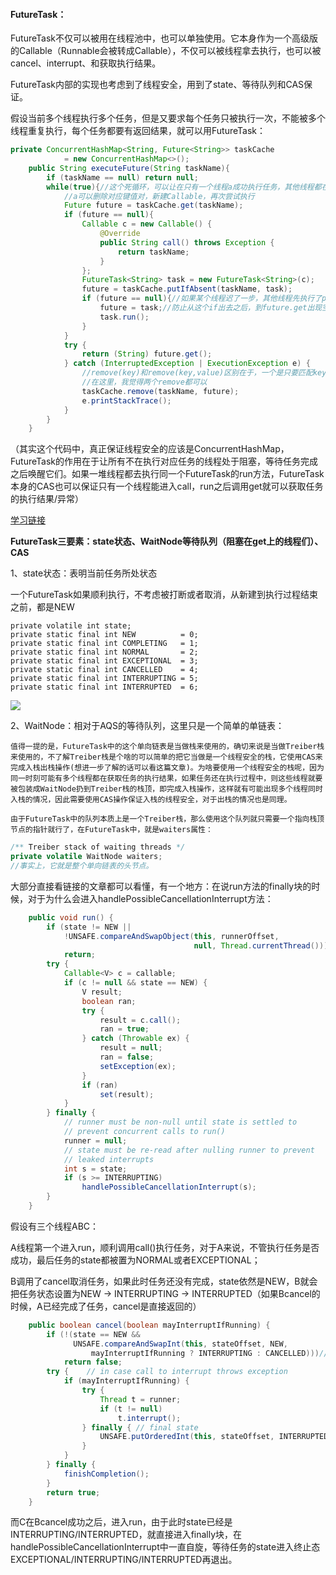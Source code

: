 #### FutureTask：

FutureTask不仅可以被用在线程池中，也可以单独使用。它本身作为一个高级版的Callable（Runnable会被转成Callable），不仅可以被线程拿去执行，也可以被cancel、interrupt、和获取执行结果。

FutureTask内部的实现也考虑到了线程安全，用到了state、等待队列和CAS保证。

假设当前多个线程执行多个任务，但是又要求每个任务只被执行一次，不能被多个线程重复执行，每个任务都要有返回结果，就可以用FutureTask：

```java
private ConcurrentHashMap<String, Future<String>> taskCache
            = new ConcurrentHashMap<>();
    public String executeFuture(String taskName){
        if (taskName == null) return null;
        while(true){//这个死循环，可以让在只有一个线程a成功执行任务，其他线程都在get处阻塞时，如果任务的执行抛出了异常，
            //a可以删除对应键值对，新建Callable，再次尝试执行
            Future future = taskCache.get(taskName);
            if (future == null){
                Callable c = new Callable() {
                    @Override
                    public String call() throws Exception {
                        return taskName;
                    }
                };
                FutureTask<String> task = new FutureTask<String>(c);
                future = taskCache.putIfAbsent(taskName, task);
                if (future == null){//如果某个线程迟了一步，其他线程先执行了putIfAbsent，future就是oldVal而不是null
                    future = task;//防止从这个if出去之后，到future.get出现空指针异常
                    task.run();
                }
            }
            try {
                return (String) future.get();
            } catch (InterruptedException | ExecutionException e) {
                //remove(key)和remove(key,value)区别在于，一个是只要匹配key就删除，另一个是key和value都匹配才删除
                //在这里，我觉得两个remove都可以
                taskCache.remove(taskName, future);
                e.printStackTrace();
            }
        }
    }
```

（其实这个代码中，真正保证线程安全的应该是ConcurrentHashMap，FutureTask的作用在于让所有不在执行对应任务的线程处于阻塞，等待任务完成之后唤醒它们。如果一堆线程都去执行同一个FutureTask的run方法，FutureTask本身的CAS也可以保证只有一个线程能进入call，run之后调用get就可以获取任务的执行结果/异常）

[学习链接](https://segmentfault.com/a/1190000016572591)

**FutureTask三要素：state状态、WaitNode等待队列（阻塞在get上的线程们）、CAS**

1、state状态：表明当前任务所处状态

一个FutureTask如果顺利执行，不考虑被打断或者取消，从新建到执行过程结束之前，都是NEW

```
private volatile int state;
private static final int NEW          = 0;
private static final int COMPLETING   = 1;
private static final int NORMAL       = 2;
private static final int EXCEPTIONAL  = 3;
private static final int CANCELLED    = 4;
private static final int INTERRUPTING = 5;
private static final int INTERRUPTED  = 6;
```

![](C:\Users\123\Pictures\JVM\FutureTask状态转换.png)

2、WaitNode：相对于AQS的等待队列，这里只是一个简单的单链表：

`值得一提的是，FutureTask中的这个单向链表是当做栈来使用的，确切来说是当做Treiber栈来使用的，不了解Treiber栈是个啥的可以简单的把它当做是一个线程安全的栈，它使用CAS来完成入栈出栈操作(想进一步了解的话可以看这篇文章)。为啥要使用一个线程安全的栈呢，因为同一时刻可能有多个线程都在获取任务的执行结果，如果任务还在执行过程中，则这些线程就要被包装成WaitNode扔到Treiber栈的栈顶，即完成入栈操作，这样就有可能出现多个线程同时入栈的情况，因此需要使用CAS操作保证入栈的线程安全，对于出栈的情况也是同理。`

`由于FutureTask中的队列本质上是一个Treiber栈，那么使用这个队列就只需要一个指向栈顶节点的指针就行了，在FutureTask中，就是waiters属性：`

```java
/** Treiber stack of waiting threads */
private volatile WaitNode waiters;
//事实上，它就是整个单向链表的头节点。
```

大部分直接看链接的文章都可以看懂，有一个地方：在说run方法的finally块的时候，对于为什么会进入handlePossibleCancellationInterrupt方法：

```java
    public void run() {
        if (state != NEW ||
            !UNSAFE.compareAndSwapObject(this, runnerOffset,
                                         null, Thread.currentThread()))
            return;
        try {
            Callable<V> c = callable;
            if (c != null && state == NEW) {
                V result;
                boolean ran;
                try {
                    result = c.call();
                    ran = true;
                } catch (Throwable ex) {
                    result = null;
                    ran = false;
                    setException(ex);
                }
                if (ran)
                    set(result);
            }
        } finally {
            // runner must be non-null until state is settled to
            // prevent concurrent calls to run()
            runner = null;
            // state must be re-read after nulling runner to prevent
            // leaked interrupts
            int s = state;
            if (s >= INTERRUPTING)
                handlePossibleCancellationInterrupt(s);
        }
    }
```

假设有三个线程ABC：

A线程第一个进入run，顺利调用call()执行任务，对于A来说，不管执行任务是否成功，最后任务的state都被置为NORMAL或者EXCEPTIONAL；

B调用了cancel取消任务，如果此时任务还没有完成，state依然是NEW，B就会把任务状态设置为NEW -> INTERRUPTING -> INTERRUPTED（如果Bcancel的时候，A已经完成了任务，cancel是直接返回的）

```java
    public boolean cancel(boolean mayInterruptIfRunning) {
        if (!(state == NEW &&
              UNSAFE.compareAndSwapInt(this, stateOffset, NEW,
                  mayInterruptIfRunning ? INTERRUPTING : CANCELLED)))//如果任务已经完成/被cancel过，直接退出
            return false;
        try {    // in case call to interrupt throws exception
            if (mayInterruptIfRunning) {
                try {
                    Thread t = runner;
                    if (t != null)
                        t.interrupt();
                } finally { // final state
                    UNSAFE.putOrderedInt(this, stateOffset, INTERRUPTED);
                }
            }
        } finally {
            finishCompletion();
        }
        return true;
    }
```

而C在Bcancel成功之后，进入run，由于此时state已经是INTERRUPTING/INTERRUPTED，就直接进入finally块，在handlePossibleCancellationInterrupt中一直自旋，等待任务的state进入终止态EXCEPTIONAL/INTERRUPTING/INTERRUPTED再退出。